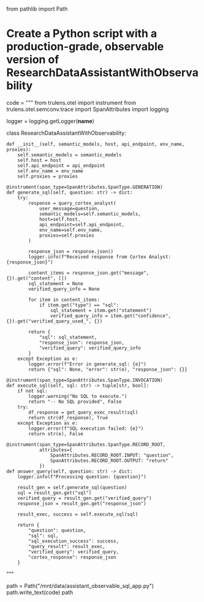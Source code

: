 from pathlib import Path

# Create a Python script with a production-grade, observable version of ResearchDataAssistantWithObservability
code = """
from trulens.otel import instrument
from trulens.otel.semconv.trace import SpanAttributes
import logging

logger = logging.getLogger(__name__)

class ResearchDataAssistantWithObservability:

    def __init__(self, semantic_models, host, api_endpoint, env_name, proxies):
        self.semantic_models = semantic_models
        self.host = host
        self.api_endpoint = api_endpoint
        self.env_name = env_name
        self.proxies = proxies

    @instrument(span_type=SpanAttributes.SpanType.GENERATION)
    def generate_sql(self, question: str) -> dict:
        try:
            response = query_cortex_analyst(
                user_message=question,
                semantic_models=self.semantic_models,
                host=self.host,
                api_endpoint=self.api_endpoint,
                env_name=self.env_name,
                proxies=self.proxies
            )

            response_json = response.json()
            logger.info(f"Received response from Cortex Analyst: {response_json}")

            content_items = response_json.get("message", {}).get("content", [])
            sql_statement = None
            verified_query_info = None

            for item in content_items:
                if item.get("type") == "sql":
                    sql_statement = item.get("statement")
                    verified_query_info = item.get("confidence", {}).get("verified_query_used_", {})

            return {
                "sql": sql_statement,
                "response_json": response_json,
                "verified_query": verified_query_info
            }
        except Exception as e:
            logger.error(f"Error in generate_sql: {e}")
            return {"sql": None, "error": str(e), "response_json": {}}

    @instrument(span_type=SpanAttributes.SpanType.INVOCATION)
    def execute_sql(self, sql: str) -> tuple[str, bool]:
        if not sql:
            logger.warning("No SQL to execute.")
            return "-- No SQL provided", False
        try:
            df_response = get_query_exec_result(sql)
            return str(df_response), True
        except Exception as e:
            logger.error(f"SQL execution failed: {e}")
            return str(e), False

    @instrument(span_type=SpanAttributes.SpanType.RECORD_ROOT,
                attributes={
                    SpanAttributes.RECORD_ROOT.INPUT: "question",
                    SpanAttributes.RECORD_ROOT.OUTPUT: "return"
                })
    def answer_query(self, question: str) -> dict:
        logger.info(f"Processing question: {question}")

        result_gen = self.generate_sql(question)
        sql = result_gen.get("sql")
        verified_query = result_gen.get("verified_query")
        response_json = result_gen.get("response_json")

        result_exec, success = self.execute_sql(sql)

        return {
            "question": question,
            "sql": sql,
            "sql_execution_success": success,
            "query_result": result_exec,
            "verified_query": verified_query,
            "cortex_response": response_json
        }
"""

path = Path("/mnt/data/assistant_observable_sql_app.py")
path.write_text(code)
path
